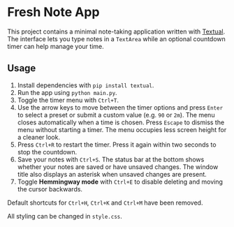 # Fresh Note App

This project contains a minimal note-taking application written with [Textual](https://textual.textualize.io/). The interface lets you type notes in a `TextArea` while an optional countdown timer can help manage your time.

## Usage

1. Install dependencies with `pip install textual`.
2. Run the app using `python main.py`.
3. Toggle the timer menu with `Ctrl+T`.
4. Use the arrow keys to move between the timer options and press `Enter` to
   select a preset or submit a custom value (e.g. `90` or `2m`). The menu
   closes automatically when a time is chosen.
   Press `Escape` to dismiss the menu without starting a timer. The menu occupies less screen height for a cleaner look.
5. Press `Ctrl+R` to restart the timer. Press it again within two seconds to stop the countdown.
6. Save your notes with `Ctrl+S`. The status bar at the bottom shows whether your notes are saved or have unsaved changes.
   The window title also displays an asterisk when unsaved changes are present.
7. Toggle **Hemmingway mode** with `Ctrl+E` to disable deleting and moving the cursor backwards.

Default shortcuts for `Ctrl+H`, `Ctrl+K` and `Ctrl+M` have been removed.

All styling can be changed in `style.css`.
